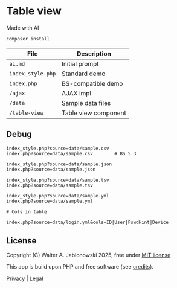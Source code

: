 # Table view

Made with AI

```php
composer install
```

| File           | Description |
|----------------|-------------|
| `ai.md`        | Initial prompt |
| `index_style.php` | Standard demo |
| `index.php`    | BS-compatible demo |
| `/ajax`        | AJAX impl |
| `/data`        | Sample data files |
| `/table-view`  | Table view component |

## Debug

```
index_style.php?source=data/sample.csv
index.php?source=data/sample.csv        # BS 5.3

index_style.php?source=data/sample.json
index.php?source=data/sample.json

index_style.php?source=data/sample.tsv
index.php?source=data/sample.tsv

index_style.php?source=data/sample.yml
index.php?source=data/sample.yml

# Cols in table

index.php?source=data/login.yml&cols=ID|User|PswdHint|Device
```

## License

Copyright (C) Walter A. Jablonowski 2025, free under [MIT license](LICENSE)

This app is build upon PHP and free software (see [credits](credits.md)).

[Privacy](https://walter-a-jablonowski.github.io/privacy.html) | [Legal](https://walter-a-jablonowski.github.io/imprint.html)
